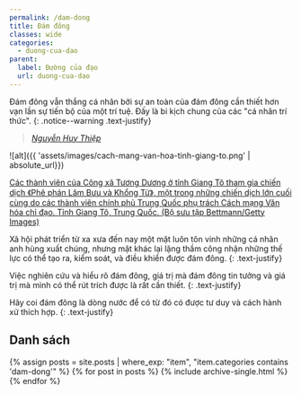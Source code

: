 ```yaml
---
permalink: /dam-dong
title: Đám đông
classes: wide
categories:
  - duong-cua-dao
parent:
  label: Đường của đạo
  url: duong-cua-dao  
---
```


Đám đông vẫn thắng cá nhân bởi sự an toàn của đám đông cần thiết hơn vạn lần sự tiến bộ của một trí tuệ. Đấy là bi kịch chung của các "cá nhân trí thức".
{: .notice--warning .text-justify}

> <cite><a target="_blank" href="https://xhnv.duytan.edu.vn/van-o414c/nha-van-nguyen-huy-thiep-mot-hien-tuong-dac-biet-trong-nen-van-hoc-viet-nam-duong-dai-ecxwa">
Nguyễn Huy Thiệp
</a></cite>

![alt]({{ 'assets/images/cach-mang-van-hoa-tinh-giang-to.png' | absolute_url}})
> <cite>
<a target="_blank" href="https://www.tabletmag.com/sections/news/articles/euripides-mao-and-qutb">
Các thành viên của Công xã Tương Dương ở tỉnh Giang Tô tham gia chiến dịch 《Phê phán Lâm Bưu và Khổng Tử》, một trong những chiến dịch lớn cuối cùng do các thành viên chính phủ Trung Quốc phụ trách Cách mạng Văn hóa chỉ đạo. Tỉnh Giang Tô, Trung Quốc. (Bộ sưu tập Bettmann/Getty Images)
</a>
</cite>

Xã hội phát triển từ xa xưa đến nay một mặt luôn tôn vinh những cá nhân anh hùng xuất chúng, nhưng mặt khác lại lặng thầm công nhận những thế lực có thể tạo ra, kiểm soát, và điều khiển được đám đông.
{: .text-justify}

Việc nghiên cứu và hiểu rõ đám đông, giá trị mà đám đông tin tưởng và giá trị mà mình có thể rút trích được là rất cần thiết.
{: .text-justify}

Hãy coi đám đông là dòng nước để có từ đó có được tư duy và cách hành xử thích hợp.
{: .text-justify}

## Danh sách
{% assign posts = site.posts | where_exp: "item", "item.categories contains 'dam-dong'" %}
{% for post in posts %}
  {% include archive-single.html %}
{% endfor %}